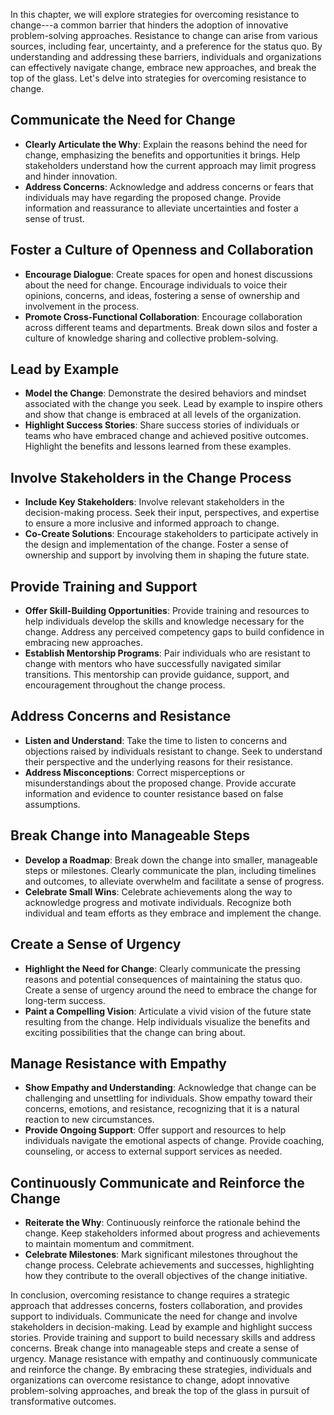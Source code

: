 
In this chapter, we will explore strategies for overcoming resistance to change---a common barrier that hinders the adoption of innovative problem-solving approaches. Resistance to change can arise from various sources, including fear, uncertainty, and a preference for the status quo. By understanding and addressing these barriers, individuals and organizations can effectively navigate change, embrace new approaches, and break the top of the glass. Let's delve into strategies for overcoming resistance to change.

Communicate the Need for Change
-------------------------------

* **Clearly Articulate the Why**: Explain the reasons behind the need for change, emphasizing the benefits and opportunities it brings. Help stakeholders understand how the current approach may limit progress and hinder innovation.
* **Address Concerns**: Acknowledge and address concerns or fears that individuals may have regarding the proposed change. Provide information and reassurance to alleviate uncertainties and foster a sense of trust.

Foster a Culture of Openness and Collaboration
----------------------------------------------

* **Encourage Dialogue**: Create spaces for open and honest discussions about the need for change. Encourage individuals to voice their opinions, concerns, and ideas, fostering a sense of ownership and involvement in the process.
* **Promote Cross-Functional Collaboration**: Encourage collaboration across different teams and departments. Break down silos and foster a culture of knowledge sharing and collective problem-solving.

Lead by Example
---------------

* **Model the Change**: Demonstrate the desired behaviors and mindset associated with the change you seek. Lead by example to inspire others and show that change is embraced at all levels of the organization.
* **Highlight Success Stories**: Share success stories of individuals or teams who have embraced change and achieved positive outcomes. Highlight the benefits and lessons learned from these examples.

Involve Stakeholders in the Change Process
------------------------------------------

* **Include Key Stakeholders**: Involve relevant stakeholders in the decision-making process. Seek their input, perspectives, and expertise to ensure a more inclusive and informed approach to change.
* **Co-Create Solutions**: Encourage stakeholders to participate actively in the design and implementation of the change. Foster a sense of ownership and support by involving them in shaping the future state.

Provide Training and Support
----------------------------

* **Offer Skill-Building Opportunities**: Provide training and resources to help individuals develop the skills and knowledge necessary for the change. Address any perceived competency gaps to build confidence in embracing new approaches.
* **Establish Mentorship Programs**: Pair individuals who are resistant to change with mentors who have successfully navigated similar transitions. This mentorship can provide guidance, support, and encouragement throughout the change process.

Address Concerns and Resistance
-------------------------------

* **Listen and Understand**: Take the time to listen to concerns and objections raised by individuals resistant to change. Seek to understand their perspective and the underlying reasons for their resistance.
* **Address Misconceptions**: Correct misperceptions or misunderstandings about the proposed change. Provide accurate information and evidence to counter resistance based on false assumptions.

Break Change into Manageable Steps
----------------------------------

* **Develop a Roadmap**: Break down the change into smaller, manageable steps or milestones. Clearly communicate the plan, including timelines and outcomes, to alleviate overwhelm and facilitate a sense of progress.
* **Celebrate Small Wins**: Celebrate achievements along the way to acknowledge progress and motivate individuals. Recognize both individual and team efforts as they embrace and implement the change.

Create a Sense of Urgency
-------------------------

* **Highlight the Need for Change**: Clearly communicate the pressing reasons and potential consequences of maintaining the status quo. Create a sense of urgency around the need to embrace the change for long-term success.
* **Paint a Compelling Vision**: Articulate a vivid vision of the future state resulting from the change. Help individuals visualize the benefits and exciting possibilities that the change can bring about.

Manage Resistance with Empathy
------------------------------

* **Show Empathy and Understanding**: Acknowledge that change can be challenging and unsettling for individuals. Show empathy toward their concerns, emotions, and resistance, recognizing that it is a natural reaction to new circumstances.
* **Provide Ongoing Support**: Offer support and resources to help individuals navigate the emotional aspects of change. Provide coaching, counseling, or access to external support services as needed.

Continuously Communicate and Reinforce the Change
-------------------------------------------------

* **Reiterate the Why**: Continuously reinforce the rationale behind the change. Keep stakeholders informed about progress and achievements to maintain momentum and commitment.
* **Celebrate Milestones**: Mark significant milestones throughout the change process. Celebrate achievements and successes, highlighting how they contribute to the overall objectives of the change initiative.

In conclusion, overcoming resistance to change requires a strategic approach that addresses concerns, fosters collaboration, and provides support to individuals. Communicate the need for change and involve stakeholders in decision-making. Lead by example and highlight success stories. Provide training and support to build necessary skills and address concerns. Break change into manageable steps and create a sense of urgency. Manage resistance with empathy and continuously communicate and reinforce the change. By embracing these strategies, individuals and organizations can overcome resistance to change, adopt innovative problem-solving approaches, and break the top of the glass in pursuit of transformative outcomes.
